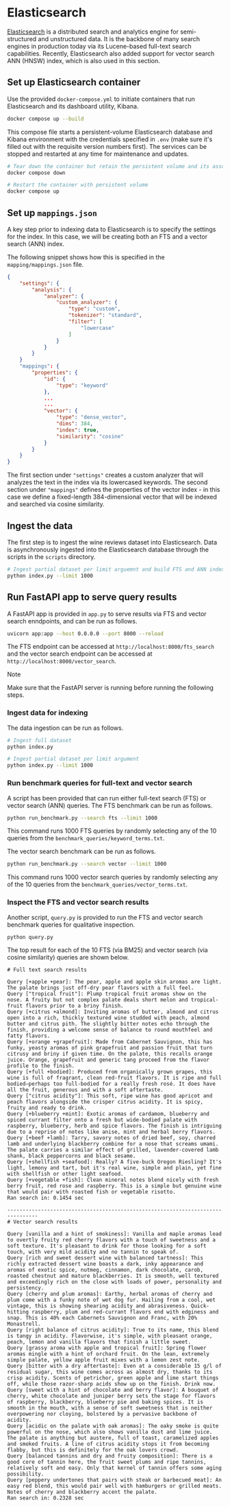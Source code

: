 # Elasticsearch

[Elasticsearch](https://www.elastic.co/what-is/elasticsearch) is a distributed search and analytics engine for semi-structured and unstructured data. It is the backbone of many search engines in production today via its Lucene-based full-text search capabilities. Recently, Elasticsearch also added support for vector search ANN (HNSW) index, which is also used in this section.

## Set up Elasticsearch container

Use the provided `docker-compose.yml` to initiate containers that run Elasticsearch and its dashboard utility, Kibana.

```sh
docker compose up --build
```

This compose file starts a persistent-volume Elasticsearch database and Kibana environment with the credentials specified in `.env` (make sure it's filled out with the requisite version numbers first). The services can be stopped and restarted at any time for maintenance and updates.

```sh
# Tear down the container but retain the persistent volume and its associated data
docker compose down

# Restart the container with persistent volume
docker compose up
```

## Set up `mappings.json`

A key step prior to indexing data to Elasticsearch is to specify the settings for the index. In this case, we will be creating both an FTS and a vector search (ANN) index.

The following snippet shows how this is specified in the `mapping/mappings.json` file.

```json
{
    "settings": {
        "analysis": {
            "analyzer": {
                "custom_analyzer": {
                    "type": "custom",
                    "tokenizer": "standard",
                    "filter": [
                        "lowercase"
                    ]
                }
            }
        }
    }
    "mappings": {
        "properties": {
            "id": {
                "type": "keyword"
            },
            ...
            ...
            "vector": {
                "type": "dense_vector",
                "dims": 384,
                "index": true,
                "similarity": "cosine"
            }
        }
    }
}
```

The first section under `"settings"` creates a custom analyzer that will analyzes the text in the index via its lowercased keywords. The second section under `"mappings"` defines the properties of the vector index - in this case we define a fixed-length 384-dimensional vector that will be indexed and searched via cosine similarity.

## Ingest the data

The first step is to ingest the wine reviews dataset into Elasticsearch. Data is asynchronously ingested into the Elasticsearch database through the scripts in the `scripts` directory.

```sh
# Ingest partial dataset per limit arguemnt and build FTS and ANN index
python index.py --limit 1000
```

## Run FastAPI app to serve query results

A FastAPI app is provided in `app.py` to serve results via FTS and vector search enndpoints, and can be run as follows.

```sh
uvicorn app:app --host 0.0.0.0 --port 8000 --reload
```

The FTS endpoint can be accessed at `http://localhost:8000/fts_search` and the vector search endpoint can be accessed at `http://localhost:8000/vector_search`.

> [!NOTE]
> Make sure that the FastAPI server is running before running the following steps.

### Ingest data for indexing

The data ingestion can be run as follows.

```sh
# Ingest full dataset
python index.py
```

```sh
# Ingest partial dataset per limit argument
python index.py --limit 1000
```

### Run benchmark queries for full-text and vector search

A script has been provided that can run either full-text search (FTS) or vector search (ANN) queries. The FTS benchmark can be run as follows.

```sh
python run_benchmark.py --search fts --limit 1000
```

This command runs 1000 FTS queries by randomly selecting any of the 10 queries from the `benchmark_queries/keyword_terms.txt`.

The vector search benchmark can be run as follows.

```sh
python run_benchmark.py --search vector --limit 1000
```

This command runs 1000 vector search queries by randomly selecting any of the 10 queries from the `benchmark_queries/vector_terms.txt`.

### Inspect the FTS and vector search results

Another script, `query.py` is provided to run the FTS and vector search benchmark queries for qualitative inspection.

```sh
python query.py
```

The top result for each of the 10 FTS (via BM25) and vector search (via cosine similarity) queries are shown below.

```
# Full text search results

Query [+apple +pear]: The pear, apple and apple skin aromas are light. The palate brings just off-dry pear flavors with a full feel.
Query ["tropical fruit"]: Plump tropical fruit aromas show on the nose. A fruity but not complex palate deals short melon and tropical-fruit flavors prior to a briny finish.
Query [+citrus +almond]: Inviting aromas of butter, almond and citrus open into a rich, thickly textured wine studded with peach, almond butter and citrus pith. The slightly bitter notes echo through the finish, providing a welcome sense of balance to round mouthfeel and fatty flavors.
Query [+orange +grapefruit]: Made from Cabernet Sauvignon, this has funky, yeasty aromas of pink grapefruit and passion fruit that turn citrusy and briny if given time. On the palate, this recalls orange juice. Orange, grapefruit and generic tang proceed from the flavor profile to the finish.
Query [+full +bodied]: Produced from organically grown grapes, this wine is full of fragrant, clean red-fruit flavors. It is ripe and full bodied—perhaps too full-bodied for a really fresh rosé. It does have all the fruit, generous and with a soft aftertaste.
Query ["citrus acidity"]: This soft, ripe wine has good apricot and peach flavors alongside the crisper citrus acidity. It is spicy, fruity and ready to drink.
Query [+blueberry +mint]: Exotic aromas of cardamom, blueberry and spiced currant filter onto a fresh but wide-bodied palate with raspberry, blueberry, herb and spice flavors. The finish is intriguing due to a reprise of notes like anise, mint and herbal berry flavors.
Query [+beef +lamb]: Tarry, savory notes of dried beef, soy, charred lamb and underlying blackberry combine for a nose that screams umami. The palate carries a similar effect of grilled, lavender-covered lamb shank, black peppercorns and black sesame.
Query [+shellfish +seafood]: Really? A five-buck Oregon Riesling? It's light, lemony and tart, but it's real wine, simple and plain, yet fine with shellfish or other light seafood.
Query [+vegetable +fish]: Clean mineral notes blend nicely with fresh berry fruit, red rose and raspberry. This is a simple but genuine wine that would pair with roasted fish or vegetable risotto.
Ran search in: 0.1454 sec

--------------------------------------------------------------------------------
# Vector search results

Query [vanilla and a hint of smokiness]: Vanilla and maple aromas lead to overtly fruity red cherry flavors with a touch of sweetness and a soft texture. It's pleasant to drink for those looking for a soft touch, with very mild acidity and no tannin to speak of.
Query [rich and sweet dessert wine with balanced tartness]: This richly extracted dessert wine boasts a dark, inky appearance and aromas of exotic spice, nutmeg, cinnamon, dark chocolate, carob, roasted chestnut and mature blackberries. It is smooth, well textured and exceedingly rich on the close with loads of power, personality and persistency.
Query [cherry and plum aromas]: Earthy, herbal aromas of cherry and plum come with a funky note of wet dog fur. Hailing from a cool, wet vintage, this is showing shearing acidity and abrasiveness. Quick-hitting raspberry, plum and red-currant flavors end with edginess and snap. This is 40% each Cabernets Sauvignon and Franc, with 20% Monastrell.
Query [right balance of citrus acidity]: True to its name, this blend is tangy in acidity. Flavorwise, it's simple, with pleasant orange, peach, lemon and vanilla flavors that finish a little sweet.
Query [grassy aroma with apple and tropical fruit]: Spring flower aromas mingle with a hint of orchard fruit. On the lean, extremely simple palate, yellow apple fruit mixes with a lemon zest note.
Query [bitter with a dry aftertaste]: Even at a considerable 15 g/l of residual sugar, this wine comes across as almost dry, thanks to its crisp acidity. Scents of petrichor, green apple and lime start things off, while those razor-sharp acids show up on the finish. Drink now.
Query [sweet with a hint of chocolate and berry flavor]: A bouquet of cherry, white chocolate and juniper berry sets the stage for flavors of raspberry, blackberry, blueberry pie and baking spices. It is smooth in the mouth, with a sense of soft sweetness that is neither overpowering nor cloying, bolstered by a pervasive backbone of acidity.
Query [acidic on the palate with oak aromas]: The oaky smoke is quite powerful on the nose, which also shows vanilla dust and lime juice. The palate is anything but austere, full of toast, caramelized apples and smoked fruits. A line of citrus acidity stops it from becoming flabby, but this is definitely for the oak lovers crowd.
Query [balanced tannins and dry and fruity composition]: There is a good core of tannin here, the fruit sweet plums and ripe tannins, relatively soft and easy. Only that kernel of tannin offers some aging possibility.
Query [peppery undertones that pairs with steak or barbecued meat]: An easy red blend, this would pair well with hamburgers or grilled meats. Notes of cherry and blackberry accent the palate.
Ran search in: 0.2328 sec
```